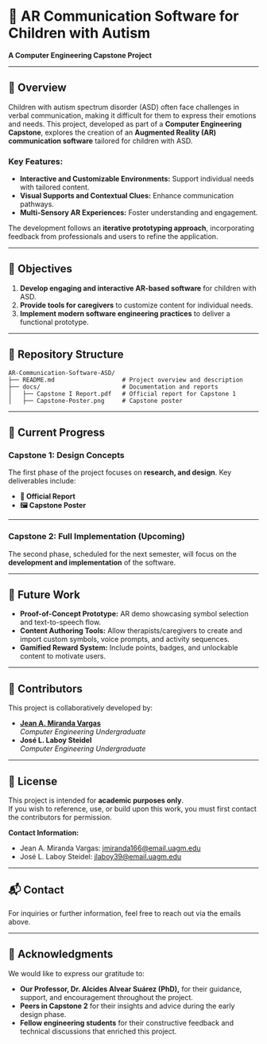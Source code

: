 # 🧩 AR Communication Software for Children with Autism  
**A Computer Engineering Capstone Project**

---

## 📖 Overview
Children with autism spectrum disorder (ASD) often face challenges in verbal communication, making it difficult for them to express their emotions and needs. This project, developed as part of a **Computer Engineering Capstone**, explores the creation of an **Augmented Reality (AR) communication software** tailored for children with ASD.

### Key Features:
- **Interactive and Customizable Environments:** Support individual needs with tailored content.
- **Visual Supports and Contextual Clues:** Enhance communication pathways.
- **Multi-Sensory AR Experiences:** Foster understanding and engagement.

The development follows an **iterative prototyping approach**, incorporating feedback from professionals and users to refine the application.

---

## 🎯 Objectives
1. **Develop engaging and interactive AR-based software** for children with ASD.
2. **Provide tools for caregivers** to customize content for individual needs.
3. **Implement modern software engineering practices** to deliver a functional prototype.

---

## 📂 Repository Structure

```
AR-Communication-Software-ASD/
├── README.md                   # Project overview and description
├── docs/                       # Documentation and reports
│   ├── Capstone I Report.pdf   # Official report for Capstone 1
│   ├── Capstone-Poster.png     # Capstone poster
```

---

## 🚀 Current Progress
### **Capstone 1: Design Concepts**
The first phase of the project focuses on **research, and design**. Key deliverables include:
- **📄 Official Report**
- **🖼️ Capstone Poster**
---

### Capstone 2: Full Implementation (Upcoming)
The second phase, scheduled for the next semester, will focus on the **development and implementation** of the software.

---

## 🔮 Future Work
- **Proof-of-Concept Prototype:** AR demo showcasing symbol selection and text-to-speech flow.
- **Content Authoring Tools:** Allow therapists/caregivers to create and import custom symbols, voice prompts, and activity sequences.
- **Gamified Reward System:** Include points, badges, and unlockable content to motivate users.

---

## 👥 Contributors
This project is collaboratively developed by:
- **[Jean A. Miranda Vargas](https://github.com/zarkydarky)**  
  *Computer Engineering Undergraduate*  
- **José L. Laboy Steidel**  
  *Computer Engineering Undergraduate*

---

## 📜 License
This project is intended for **academic purposes only**.  
If you wish to reference, use, or build upon this work, you must first contact the contributors for permission.

**Contact Information:**
- Jean A. Miranda Vargas: [jmiranda166@email.uagm.edu](mailto:jmirdan166@email.uagm.edu)  
- José L. Laboy Steidel: [jlaboy39@email.uagm.edu](mailto:jlaboy39@email.uagm.edu)  

---

## 📬 Contact
For inquiries or further information, feel free to reach out via the emails above.

---

## 🙏 Acknowledgments
We would like to express our gratitude to:
- **Our Professor, Dr. Alcides Alvear Suárez (PhD),** for their guidance, support, and encouragement throughout the project.
- **Peers in Capstone 2** for their insights and advice during the early design phase.
- **Fellow engineering students** for their constructive feedback and technical discussions that enriched this project.
